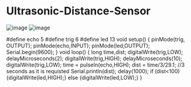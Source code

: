 # Ultrasonic-Distance-Sensor

![image](https://user-images.githubusercontent.com/86917834/127994398-b38c7b1d-367c-408f-a3fe-7e68a1182eea.png)
![image](https://user-images.githubusercontent.com/86917834/127994427-22d91308-8e7a-445e-8c01-4dc3c419d511.png)

#define echo 5
#define trig 6
#define led 13
void setup()
{
pinMode(trig, OUTPUT);
pinMode(echo,INPUT);
pinMode(led,OUTPUT);
Serial.begin(9600);
}
void loop()
{
long time,dist;
digitalWrite(trig,LOW);
delayMicroseconds(2);
digitalWrite(trig,HIGH);
delayMicroseconds(10);
digitalWrite(trig,LOW);
time = pulseIn(echo,HIGH);
dist = time/3/29.1;       //3 seconds as it is requisted
Serial.println(dist);
delay(1000);
  if (dist<100)
{digitalWrite(led,HIGH);}
else
{digitalWrite(led,LOW);}
  }
